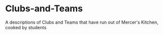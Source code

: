 # Clubs-and-Teams
A descriptions of Clubs and Teams that have run out of Mercer's Kitchen, cooked by students
